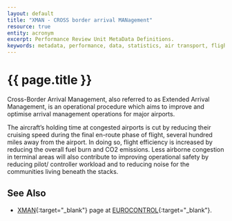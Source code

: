 ```yaml
---
layout: default
title: "XMAN - CROSS border arrival MANagement"
resource: true
entity: acronym
excerpt: Performance Review Unit MetaData Definitions.
keywords: metadata, performance, data, statistics, air transport, flights, europe, ATFM
---
```

# {{ page.title }}

Cross-Border Arrival Management, also referred to as Extended Arrival Management,
is an operational procedure which aims to improve and optimise arrival management
operations for major airports.

The aircraft’s holding time at congested airports is cut by reducing their
cruising speed during the final en-route phase of flight, several hundred
miles away from the airport.  In doing so, flight efficiency is increased
by reducing the overall fuel burn and CO2 emissions.
Less airborne congestion in terminal areas will also contribute to improving
operational safety by reducing pilot/ controller workload and to reducing noise
for the communities living beneath the stacks.

## See Also

* [XMAN][xmanECTRL]{:target="_blank"} page at [EUROCONTROL][ectrl]{:target="_blank"}.

[xmanECTRL]: <http://www.eurocontrol.int/articles/xman> "XMAN - EUROCONTROL"
[ectrl]: <https://www.eurocontrol.int/> "EUROCONTROL"
